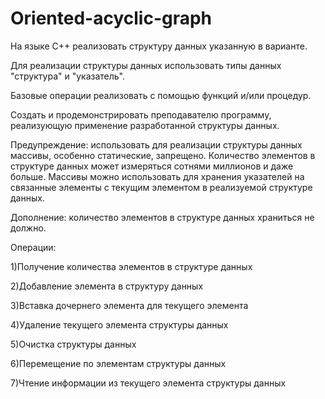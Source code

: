 # Oriented-acyclic-graph
На языке С++ реализовать структуру данных указанную в варианте.

Для реализации структуры данных использовать типы данных "структура" и "указатель".

Базовые операции реализовать с помощью функций и/или процедур.

Создать и продемонстрировать преподавателю программу, реализующую применение разработанной структуры данных.

Предупреждение: использовать для реализации структуры данных массивы, особенно статические, запрещено. Количество элементов в структуре данных может измеряться сотнями миллионов и даже больше. Массивы можно использовать для хранения указателей на связанные элементы с текущим элементом в реализуемой структуре данных.

Дополнение: количество элементов в структуре данных храниться не должно.

Операции:

1)Получение количества элементов в структуре данных

2)Добавление элемента в структуру данных

3)Вставка дочернего элемента для текущего элемента

4)Удаление текущего элемента структуры данных

5)Очистка структуры данных

6)Перемещение по элементам структуры данных

7)Чтение информации из текущего элемента структуры данных
